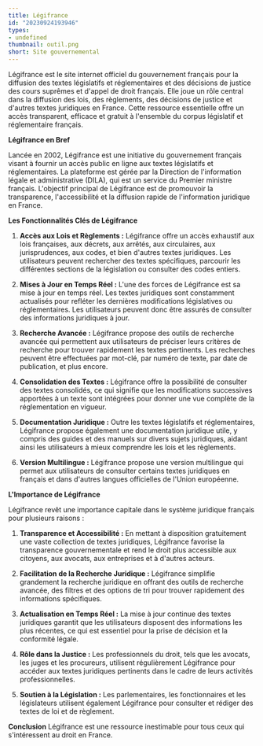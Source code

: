 ```yaml
---
title: Légifrance
id: "20230924193946"
types:
- undefined
thumbnail: outil.png 
short: Site gouvernemental
---
```

Légifrance est le site internet officiel du gouvernement français pour la diffusion des textes législatifs et réglementaires et des décisions de justice des cours suprêmes et d'appel de droit français. Elle joue un rôle central dans la diffusion des lois, des règlements, des décisions de justice et d'autres textes juridiques en France. Cette ressource essentielle offre un accès transparent, efficace et gratuit à l'ensemble du corpus législatif et réglementaire français. 

**Légifrance en Bref**

Lancée en 2002, Légifrance est une initiative du gouvernement français visant à fournir un accès public en ligne aux textes législatifs et réglementaires. La plateforme est gérée par la Direction de l'information légale et administrative (DILA), qui est un service du Premier ministre français. L'objectif principal de Légifrance est de promouvoir la transparence, l'accessibilité et la diffusion rapide de l'information juridique en France.

**Les Fonctionnalités Clés de Légifrance**

1. **Accès aux Lois et Règlements :** Légifrance offre un accès exhaustif aux lois françaises, aux décrets, aux arrêtés, aux circulaires, aux jurisprudences, aux codes, et bien d'autres textes juridiques. Les utilisateurs peuvent rechercher des textes spécifiques, parcourir les différentes sections de la législation ou consulter des codes entiers.

2. **Mises à Jour en Temps Réel :** L'une des forces de Légifrance est sa mise à jour en temps réel. Les textes juridiques sont constamment actualisés pour refléter les dernières modifications législatives ou réglementaires. Les utilisateurs peuvent donc être assurés de consulter des informations juridiques à jour.

3. **Recherche Avancée :** Légifrance propose des outils de recherche avancée qui permettent aux utilisateurs de préciser leurs critères de recherche pour trouver rapidement les textes pertinents. Les recherches peuvent être effectuées par mot-clé, par numéro de texte, par date de publication, et plus encore.

4. **Consolidation des Textes :** Légifrance offre la possibilité de consulter des textes consolidés, ce qui signifie que les modifications successives apportées à un texte sont intégrées pour donner une vue complète de la réglementation en vigueur.

5. **Documentation Juridique :** Outre les textes législatifs et réglementaires, Légifrance propose également une documentation juridique utile, y compris des guides et des manuels sur divers sujets juridiques, aidant ainsi les utilisateurs à mieux comprendre les lois et les règlements.

6. **Version Multilingue :** Légifrance propose une version multilingue qui permet aux utilisateurs de consulter certains textes juridiques en français et dans d'autres langues officielles de l'Union européenne.

**L'Importance de Légifrance**

Légifrance revêt une importance capitale dans le système juridique français pour plusieurs raisons :

1. **Transparence et Accessibilité :** En mettant à disposition gratuitement une vaste collection de textes juridiques, Légifrance favorise la transparence gouvernementale et rend le droit plus accessible aux citoyens, aux avocats, aux entreprises et à d'autres acteurs.

2. **Facilitation de la Recherche Juridique :** Légifrance simplifie grandement la recherche juridique en offrant des outils de recherche avancée, des filtres et des options de tri pour trouver rapidement des informations spécifiques.

3. **Actualisation en Temps Réel :** La mise à jour continue des textes juridiques garantit que les utilisateurs disposent des informations les plus récentes, ce qui est essentiel pour la prise de décision et la conformité légale.

4. **Rôle dans la Justice :** Les professionnels du droit, tels que les avocats, les juges et les procureurs, utilisent régulièrement Légifrance pour accéder aux textes juridiques pertinents dans le cadre de leurs activités professionnelles.

5. **Soutien à la Législation :** Les parlementaires, les fonctionnaires et les législateurs utilisent également Légifrance pour consulter et rédiger des textes de loi et de règlement.

**Conclusion**
Légifrance est une ressource inestimable pour tous ceux qui s'intéressent au droit en France.
